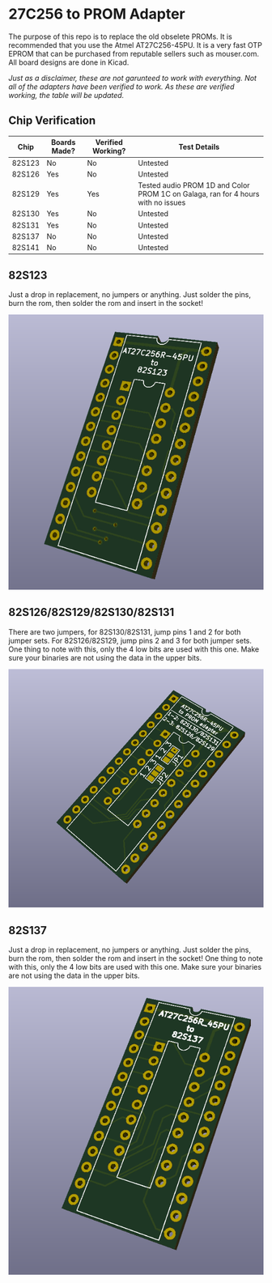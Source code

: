# 27C256 to PROM Adapter

The purpose of this repo is to replace the old obselete PROMs. It is recommended that you use the Atmel AT27C256-45PU. It is a very fast OTP EPROM that can be purchased from reputable sellers such as mouser.com. All board designs are done in Kicad.

*Just as a disclaimer, these are not garunteed to work with everything. Not all of the adapters have been verified to work. As these are verified working, the table will be updated.*

## Chip Verification
| Chip   | Boards Made? | Verified Working? | Test Details                                                                      |
|--------|--------------|-------------------|-----------------------------------------------------------------------------------|
| 82S123 | No           | No                | Untested                                                                          |
| 82S126 | Yes          | No                | Untested                                                                          |
| 82S129 | Yes          | Yes               | Tested audio PROM 1D and Color PROM 1C on Galaga, ran for 4 hours with no issues  |
| 82S130 | Yes          | No                | Untested                                                                          |
| 82S131 | Yes          | No                | Untested                                                                          |
| 82S137 | No           | No                | Untested                                                                          |
| 82S141 | No           | No                | Untested                                                                          |

## 82S123
Just a drop in replacement, no jumpers or anything. Just solder the pins, burn the rom, then solder the rom and insert in the socket!

![82S123](Images/82S123.png)

## 82S126/82S129/82S130/82S131
There are two jumpers, for 82S130/82S131, jump pins 1 and 2 for both jumper sets. For 82S126/82S129, jump pins 2 and 3 for both jumper sets. One thing to note with this, only the 4 low bits are used with this one. Make sure your binaries are not using the data in the upper bits.

![82S126/82S129/82S130/82S131](Images/82S126.png)

## 82S137
Just a drop in replacement, no jumpers or anything. Just solder the pins, burn the rom, then solder the rom and insert in the socket! One thing to note with this, only the 4 low bits are used with this one. Make sure your binaries are not using the data in the upper bits.

![82S123](Images/82S137.png)
